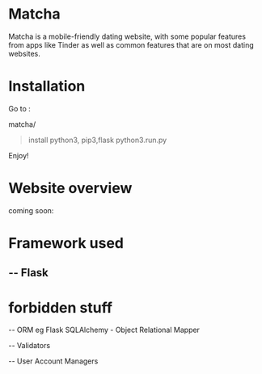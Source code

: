 # Matcha

  Matcha is a mobile-friendly dating website, with some popular features from apps like Tinder as well as common features that are on most dating websites.

# Installation

  Go to : 
  
  matcha/
  >install python3,
  >pip3,flask
  >python3.run.py
  
  Enjoy!
  
# Website overview
  
  coming soon:

# Framework used
  -- Flask
  --

# forbidden stuff

  -- ORM eg Flask SQLAlchemy - Object Relational Mapper

  -- Validators

  -- User Account Managers
